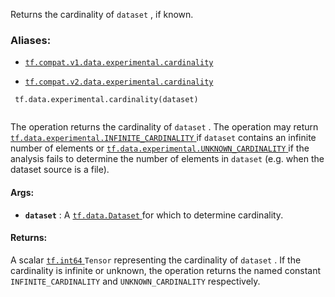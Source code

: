Returns the cardinality of  `dataset` , if known.



### Aliases:

- [ `tf.compat.v1.data.experimental.cardinality` ](/api_docs/python/tf/data/experimental/cardinality)

- [ `tf.compat.v2.data.experimental.cardinality` ](/api_docs/python/tf/data/experimental/cardinality)



```
 tf.data.experimental.cardinality(dataset)
 
```

The operation returns the cardinality of  `dataset` . The operation may return
[ `tf.data.experimental.INFINITE_CARDINALITY` ](https://tensorflow.google.cn/api_docs/python/tf/data/experimental#INFINITE_CARDINALITY) if  `dataset`  contains an infinite
number of elements or [ `tf.data.experimental.UNKNOWN_CARDINALITY` ](https://tensorflow.google.cn/api_docs/python/tf/data/experimental#UNKNOWN_CARDINALITY) if the
analysis fails to determine the number of elements in  `dataset`  (e.g. when the
dataset source is a file).



#### Args:

- **`dataset`** : A [ `tf.data.Dataset` ](https://tensorflow.google.cn/api_docs/python/tf/data/Dataset) for which to determine cardinality.



#### Returns:
A scalar [ `tf.int64` ](https://tensorflow.google.cn/api_docs/python/tf#int64)  `Tensor`  representing the cardinality of  `dataset` . If
the cardinality is infinite or unknown, the operation returns the named
constant  `INFINITE_CARDINALITY`  and  `UNKNOWN_CARDINALITY`  respectively.

